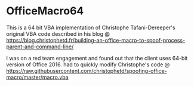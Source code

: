 # OfficeMacro64
This is a 64 bit VBA implementation of Christophe Tafani-Dereeper's original VBA code described in his blog @ https://blog.christophetd.fr/building-an-office-macro-to-spoof-process-parent-and-command-line/


I was on a red team engagement and found out that the client uses 64-bit version of Office 2016. had to quickly modify Christophe's code @  https://raw.githubusercontent.com/christophetd/spoofing-office-macro/master/macro.vba
